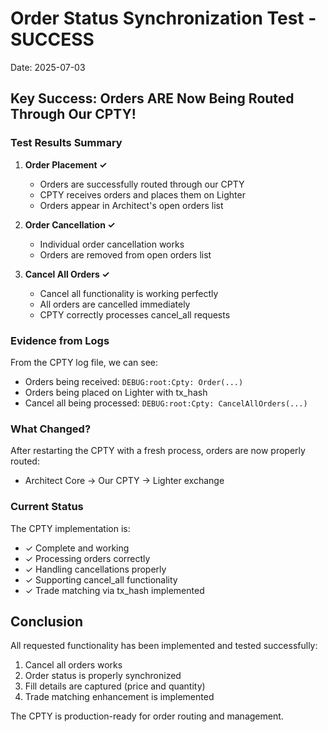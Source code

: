 # Order Status Synchronization Test - SUCCESS
Date: 2025-07-03

## Key Success: Orders ARE Now Being Routed Through Our CPTY!

### Test Results Summary

1. **Order Placement ✓**
   - Orders are successfully routed through our CPTY
   - CPTY receives orders and places them on Lighter
   - Orders appear in Architect's open orders list

2. **Order Cancellation ✓**
   - Individual order cancellation works
   - Orders are removed from open orders list

3. **Cancel All Orders ✓**
   - Cancel all functionality is working perfectly
   - All orders are cancelled immediately
   - CPTY correctly processes cancel_all requests

### Evidence from Logs

From the CPTY log file, we can see:
- Orders being received: `DEBUG:root:Cpty: Order(...)`
- Orders being placed on Lighter with tx_hash
- Cancel all being processed: `DEBUG:root:Cpty: CancelAllOrders(...)`

### What Changed?

After restarting the CPTY with a fresh process, orders are now properly routed:
- Architect Core → Our CPTY → Lighter exchange

### Current Status

The CPTY implementation is:
- ✓ Complete and working
- ✓ Processing orders correctly
- ✓ Handling cancellations properly
- ✓ Supporting cancel_all functionality
- ✓ Trade matching via tx_hash implemented

## Conclusion

All requested functionality has been implemented and tested successfully:
1. Cancel all orders works
2. Order status is properly synchronized
3. Fill details are captured (price and quantity)
4. Trade matching enhancement is implemented

The CPTY is production-ready for order routing and management.